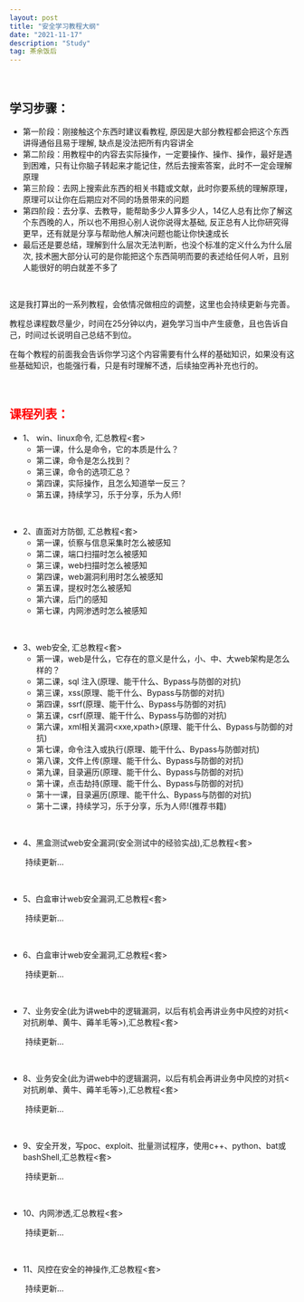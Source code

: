 ```yaml
---
layout: post
title: "安全学习教程大纲"
date: "2021-11-17"
description: "Study"
tag: 茶余饭后
--- 
```


&emsp;
## 学习步骤：
* 第一阶段：刚接触这个东西时建议看教程, 原因是大部分教程都会把这个东西讲得通俗且易于理解, 缺点是没法把所有内容讲全
* 第二阶段：用教程中的内容去实际操作，一定要操作、操作、操作，最好是遇到困难，只有让你脑子转起来才能记住，然后去搜索答案，此时不一定会理解原理
* 第三阶段：去网上搜索此东西的相关书籍或文献，此时你要系统的理解原理，原理可以让你在后期应对不同的场景带来的问题
* 第四阶段：去分享、去教导，能帮助多少人算多少人，14亿人总有比你了解这个东西晚的人，所以也不用担心别人说你说得太基础, 反正总有人比你研究得更早，还有就是分享与帮助他人解决问题也能让你快速成长
* 最后还是要总结，理解到什么层次无法判断，也没个标准的定义什么为什么层次, 技术圈大部分认可的是你能把这个东西简明而要的表述给任何人听，且别人能很好的明白就差不多了

&emsp;

这是我打算出的一系列教程，会依情况做相应的调整，这里也会持续更新与完善。

教程总课程数尽量少，时间在25分钟以内，避免学习当中产生疲惫，且也告诉自己，时间过长说明自己总结不到位。

在每个教程的前面我会告诉你学习这个内容需要有什么样的基础知识，如果没有这些基础知识，也能强行看，只是有时理解不透，后续抽空再补充也行的。

&emsp;
## <font color=red>课程列表：</font>
* 1、 win、linux命令, 汇总教程<套>
    + 第一课，什么是命令，它的本质是什么？
    + 第二课，命令是怎么找到？
    + 第三课，命令的选项汇总？
    + 第四课，实际操作，且怎么知道举一反三？
    + 第五课，持续学习，乐于分享，乐为人师!

&emsp;
&emsp;

* 2、直面对方防御, 汇总教程<套>
    + 第一课，侦察与信息采集时怎么被感知
    + 第二课，端口扫描时怎么被感知
    + 第三课，web扫描时怎么被感知
    + 第四课，web漏洞利用时怎么被感知
    + 第五课，提权时怎么被感知
    + 第六课，后门的感知
    + 第七课，内网渗透时怎么被感知

&emsp;
&emsp;

* 3、web安全, 汇总教程<套>
    + 第一课，web是什么，它存在的意义是什么，小、中、大web架构是怎么样的？
    + 第二课，sql 注入(原理、能干什么、Bypass与防御的对抗)
    + 第三课，xss(原理、能干什么、Bypass与防御的对抗)
    + 第四课，ssrf(原理、能干什么、Bypass与防御的对抗)
    + 第五课，csrf(原理、能干什么、Bypass与防御的对抗)
    + 第六课，xml相关漏洞<xxe,xpath>(原理、能干什么、Bypass与防御的对抗)
    + 第七课，命令注入或执行(原理、能干什么、Bypass与防御对抗)
    + 第八课，文件上传(原理、能干什么、Bypass与防御的对抗)
    + 第九课，目录遍历(原理、能干什么、Bypass与防御的对抗)
    + 第十课，点击劫持(原理、能干什么、Bypass与防御的对抗)
    + 第十一课，目录遍历(原理、能干什么、Bypass与防御的对抗)
    + 第十二课，持续学习，乐于分享，乐为人师!(推荐书籍)

&emsp;
&emsp;

* 4、黑盒测试web安全漏洞(安全测试中的经验实战),汇总教程<套>

&emsp;&emsp;持续更新...

&emsp;

* 5、白盒审计web安全漏洞,汇总教程<套>

&emsp;&emsp;持续更新...

&emsp;

* 6、白盒审计web安全漏洞,汇总教程<套>

&emsp;&emsp;持续更新...

&emsp;

* 7、业务安全(此为讲web中的逻辑漏洞，以后有机会再讲业务中风控的对抗<对抗刷单、黄牛、薅羊毛等>),汇总教程<套>

&emsp;&emsp;持续更新...

&emsp;

* 8、业务安全(此为讲web中的逻辑漏洞，以后有机会再讲业务中风控的对抗<对抗刷单、黄牛、薅羊毛等>),汇总教程<套>

&emsp;&emsp;持续更新...

&emsp;

* 9、安全开发，写poc、exploit、批量测试程序，使用c++、python、bat或bashShell,汇总教程<套>

&emsp;&emsp;持续更新...

&emsp;

* 10、内网渗透,汇总教程<套>

&emsp;&emsp;持续更新...

&emsp;

* 11、风控在安全的神操作,汇总教程<套>

&emsp;&emsp;持续更新...

&emsp;
